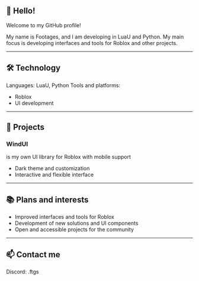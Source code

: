 ## 👋 Hello!

Welcome to my GitHub profile!

My name is Footages, and I am developing in LuaU and Python. My main focus is developing interfaces and tools for Roblox and other projects.

---

## 🛠️ Technology
Languages: LuaU, Python
Tools and platforms:
- Roblox
- UI development

---

## 🌟 Projects
### WindUI 
is my own UI library for Roblox with mobile support
- Dark theme and customization
- Interactive and flexible interface

---

## 📚 Plans and interests
- Improved interfaces and tools for Roblox
- Development of new solutions and UI components
- Open and accessible projects for the community

---

## 📫 Contact me
Discord: .ftgs
